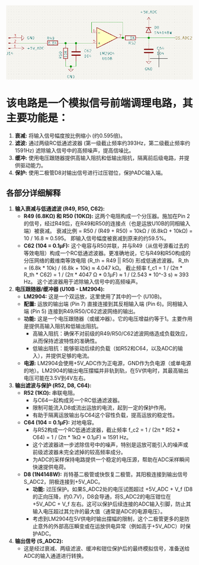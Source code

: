 ![image-20250516090828129](./image/ADC采样运放电路.assets/image-20250516090828129.png)

# 该电路是一个模拟信号前端调理电路，其主要功能是：

1. **衰减:** 将输入信号幅度按比例缩小 (约0.595倍)。
2. **滤波:** 通过两级RC低通滤波器 (第一级截止频率约393Hz，第二级截止频率约1591Hz) 滤除输入信号中的高频噪声，提高信噪比。
3. **缓冲:** 使用电压跟随器提供高输入阻抗和低输出阻抗，隔离前后级电路，并提供驱动能力。
4. **保护:** 使用二极管D8对输出信号进行过压钳位，保护ADC输入端。

## 各部分详细解释

1. **输入衰减与低通滤波 (R49, R50, C62):**
    - **R49 (6.8KΩ) 和 R50 (10KΩ):** 这两个电阻构成一个分压器。施加在Pin 2的信号，经过R49后，在R49和R50的连接点（也是运放U10B的同相输入端）被衰减。
        衰减比例 = R50 / (R49 + R50) = 10kΩ / (6.8kΩ + 10kΩ) = 10 / 16.8 ≈ 0.595。
        即输入信号幅度被衰减到原来的约59.5%。
    - **C62 (104 = 0.1µF):** 这个电容与R50并联，并与R49（从信号源看过去的等效电阻）构成一个RC低通滤波器。更准确地说，它与R49和R50构成的分压网络的戴维南等效电阻 (R_th = R49 || R50) 形成低通滤波器。
        R_th = (6.8k * 10k) / (6.8k + 10k) ≈ 4.047 kΩ。
        截止频率 f_c1 = 1 / (2π * R_th * C62) = 1 / (2π * 4047 Ω * 0.1µF) ≈ 1 / (2.543 * 10^-3 s) ≈ 393 Hz。
        这个滤波器用于滤除输入信号中的高频噪声。
2. **电压跟随器/缓冲器 (U10B - LM2904):**
    - **LM2904:** 这是一个双运放，这里使用了其中的一个 (U10B)。
    - **配置:** 运放的输出端 (Pin 7) 直接连接到其反相输入端 (Pin 6)。同相输入端 (Pin 5) 连接到R49/R50/C62滤波网络的输出。
    - **功能:** 这是一个电压跟随器（或缓冲器）。它的电压增益约等于1。主要作用是提供高输入阻抗和低输出阻抗。
        - 高输入阻抗：确保不对前级的R49/R50/C62滤波网络造成负载效应，从而保持滤波特性的准确性。
        - 低输出阻抗：能够驱动后续的负载（如R52和C64，以及ADC的输入），并提供足够的电流。
    - **电源:** LM2904会使用+5V_ADC作为正电源，GND作为负电源（或单电源的地）。LM2904的输出电压摆幅并非轨到轨，在5V供电时，其最高输出电压可能在3.5V到4V左右。
3. **输出滤波与保护 (R52, D8, C64):**
    - **R52 (1KΩ):** 串联电阻。
        - 与C64一起构成另一个RC低通滤波器。
        - 限制可能流入D8或流出运放的电流，起到一定的保护作用。
        - 有助于隔离运放输出与C64这个容性负载，提高运放的稳定性。
    - **C64 (104 = 0.1µF):** 对地电容。
        - 与R52构成一个RC低通滤波器，截止频率 f_c2 = 1 / (2π * R52 * C64) = 1 / (2π * 1kΩ * 0.1µF) ≈ 1591 Hz。
        - 这个滤波器进一步滤除信号中的噪声，特别是运放可能引入的噪声或前级滤波器未完全滤掉的较高频率成分。
        - 为ADC的采样保持电路提供一个稳定的电压源，帮助在ADC采样瞬间快速提供电荷。
    - **D8 (1N4148W):** 肖特基二极管或快恢复二极管。其阳极连接到输出信号S_ADC2，阴极连接到+5V_ADC。
        - **功能:** 过压保护。如果S_ADC2处的电压试图超过 +5V_ADC + V_f (D8的正向压降，约0.7V)，D8会导通，将S_ADC2的电压钳位在 +5V_ADC + V_f 左右。这可以保护后续连接的ADC输入引脚，防止其输入电压超过其允许的最大值（通常是ADC的电源电压）。
        - 考虑到LM2904在5V供电时输出摆幅的限制，这个二极管更多的是防止意外的外部高压瞬变或在运放供电异常（例如高于+5V_ADC）时保护ADC。
4. **输出信号 (S_ADC2):**
    - 这是经过衰减、两级滤波、缓冲和钳位保护后的最终模拟信号，准备送给ADC的输入通道进行转换。